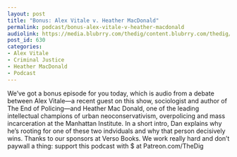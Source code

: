 ```yaml
---
layout: post
title: "Bonus: Alex Vitale v. Heather MacDonald"
permalink: podcast/bonus-alex-vitale-v-heather-macdonald
audiolink: https://media.blubrry.com/thedig/content.blubrry.com/thedig/The_Dig_-_EP_70_-_Vitale-V-MacDonald.mp3
post_id: 630
categories: 
- Alex Vitale
- Criminal Justice
- Heather MacDonald
- Podcast
---
```


We’ve got a bonus episode for you today, which is audio from a debate between Alex Vitale—a recent guest on this show, sociologist and author of The End of Policing—and Heather Mac Donald, one of the leading intellectual champions of urban neoconservativism, overpolicing and mass incarceration at the Manhattan Institute. In a short intro, Dan explains why he’s rooting for one of these two indviduals and why that person decisively wins. Thanks to our sponsors at Verso Books. We work really hard and don’t paywall a thing: support this podcast with $ at Patreon.com/TheDig